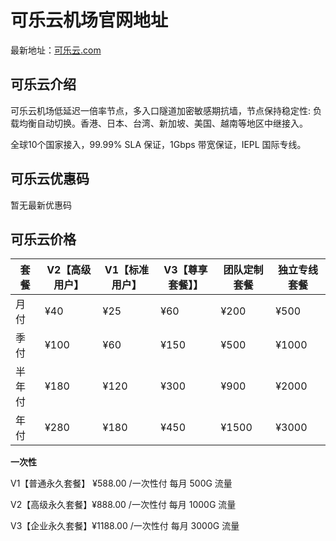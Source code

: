 # 可乐云机场官网地址

最新地址：[可乐云.com](https://eded.keley02.top/#/login?code=O7vFVbZ6)

## 可乐云介绍

可乐云机场低延迟一倍率节点，多入口隧道加密敏感期抗墙，节点保持稳定性: 负载均衡自动切换。香港、日本、台湾、新加坡、美国、越南等地区中继接入。

全球10个国家接入，99.99% SLA 保证，1Gbps 带宽保证，IEPL 国际专线。

## 可乐云优惠码

暂无最新优惠码

## 可乐云价格

|套餐|V2【高级用户】|V1【标准用户】|V3【尊享套餐】】|团队定制套餐|独立专线套餐|
|----|----|----|----|----|----|
|月付|¥40|¥25|¥60|¥200|¥500|
|季付|¥100|¥60|¥150|¥500|¥1000|
|半年付|¥180|¥120|¥300|¥900|¥2000|
|年付|¥280|¥180|¥450|¥1500|¥3000|

**一次性**

V1【普通永久套餐】 ¥588.00 /一次性付 每月 500G 流量

V2【高级永久套餐】¥888.00 /一次性付 每月 1000G 流量

V3【企业永久套餐】¥1188.00 /一次性付 每月 3000G 流量
